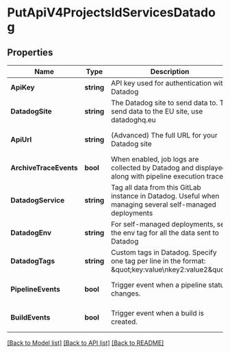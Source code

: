 # PutApiV4ProjectsIdServicesDatadog

## Properties
Name | Type | Description | Notes
------------ | ------------- | ------------- | -------------
**ApiKey** | **string** | API key used for authentication with Datadog | [default to null]
**DatadogSite** | **string** | The Datadog site to send data to. To send data to the EU site, use datadoghq.eu | [optional] [default to null]
**ApiUrl** | **string** | (Advanced) The full URL for your Datadog site | [optional] [default to null]
**ArchiveTraceEvents** | **bool** | When enabled, job logs are collected by Datadog and displayed along with pipeline execution traces. | [optional] [default to null]
**DatadogService** | **string** | Tag all data from this GitLab instance in Datadog. Useful when managing several self-managed deployments | [optional] [default to null]
**DatadogEnv** | **string** | For self-managed deployments, set the env tag for all the data sent to Datadog | [optional] [default to null]
**DatadogTags** | **string** | Custom tags in Datadog. Specify one tag per line in the format: \&quot;key:value\\nkey2:value2\&quot; | [optional] [default to null]
**PipelineEvents** | **bool** | Trigger event when a pipeline status changes. | [optional] [default to null]
**BuildEvents** | **bool** | Trigger event when a build is created. | [optional] [default to null]

[[Back to Model list]](../README.md#documentation-for-models) [[Back to API list]](../README.md#documentation-for-api-endpoints) [[Back to README]](../README.md)


